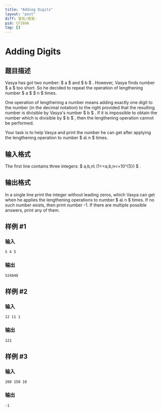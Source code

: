 ```yaml
---
title: "Adding Digits"
layout: "post"
diff: 普及/提高-
pid: CF260A
tag: []
---
```


# Adding Digits

## 题目描述

Vasya has got two number: $ a $ and $ b $ . However, Vasya finds number $ a $ too short. So he decided to repeat the operation of lengthening number $ a $ $ n $ times.

One operation of lengthening a number means adding exactly one digit to the number (in the decimal notation) to the right provided that the resulting number is divisible by Vasya's number $ b $ . If it is impossible to obtain the number which is divisible by $ b $ , then the lengthening operation cannot be performed.

Your task is to help Vasya and print the number he can get after applying the lengthening operation to number $ a\ n $ times.

## 输入格式

The first line contains three integers: $ a,b,n\ (1<=a,b,n<=10^{5}) $ .

## 输出格式

In a single line print the integer without leading zeros, which Vasya can get when he applies the lengthening operations to number $ a\ n $ times. If no such number exists, then print number -1. If there are multiple possible answers, print any of them.

## 样例 #1

### 输入

```
5 4 5

```

### 输出

```
524848

```

## 样例 #2

### 输入

```
12 11 1

```

### 输出

```
121

```

## 样例 #3

### 输入

```
260 150 10

```

### 输出

```
-1

```

